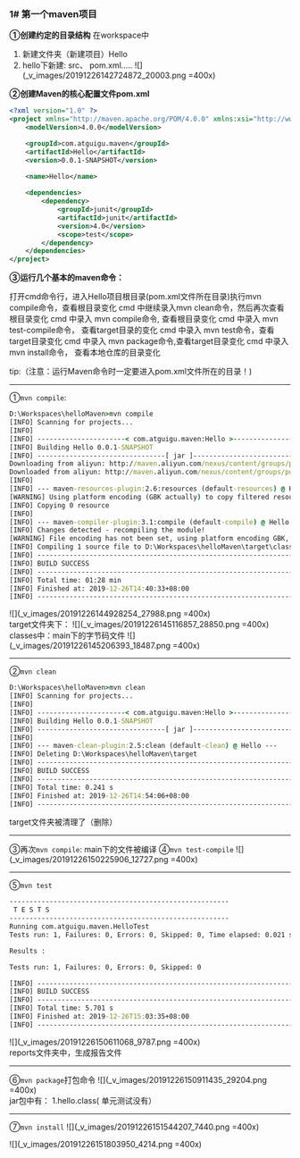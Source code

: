 ### 1# 第一个maven项目  
**①创建约定的目录结构**
在workspace中
1. 新建文件夹（新建项目）Hello
2. hello下新建: src、 pom.xml.....
![](_v_images/20191226142724872_20003.png =400x)     

**②创建Maven的核心配置文件pom.xml**
```xml
<?xml version="1.0" ?>
<project xmlns="http://maven.apache.org/POM/4.0.0" xmlns:xsi="http://www.w3.org/2001/XMLSchema-instance" xsi:schemaLocation="http://maven.apache.org/POM/4.0.0 http://maven.apache.org/xsd/maven-4.0.0.xsd">
	<modelVersion>4.0.0</modelVersion>

	<groupId>com.atguigu.maven</groupId>
	<artifactId>Hello</artifactId>
	<version>0.0.1-SNAPSHOT</version>

	<name>Hello</name>
	  
	<dependencies>
		<dependency>
			<groupId>junit</groupId>
			<artifactId>junit</artifactId>
			<version>4.0</version>
			<scope>test</scope>
		</dependency>
	</dependencies>
</project>

```  
**③运行几个基本的maven命令：**    

打开cmd命令行，进入Hello项目根目录(pom.xml文件所在目录)执行mvn compile命令，查看根目录变化
cmd 中继续录入mvn clean命令，然后再次查看根目录变化
cmd 中录入 mvn  compile命令, 查看根目录变化
cmd 中录入 mvn  test-compile命令， 查看target目录的变化
cmd 中录入 mvn  test命令，查看target目录变化
cmd 中录入 mvn  package命令,查看target目录变化
cmd 中录入 mvn  install命令， 查看本地仓库的目录变化  

tip:（注意：运行Maven命令时一定要进入pom.xml文件所在的目录！)  
***
①`mvn compile`:
```cmd
D:\Workspaces\helloMaven>mvn compile
[INFO] Scanning for projects...
[INFO]
[INFO] ----------------------< com.atguigu.maven:Hello >-----------------------
[INFO] Building Hello 0.0.1-SNAPSHOT
[INFO] --------------------------------[ jar ]---------------------------------
Downloading from aliyun: http://maven.aliyun.com/nexus/content/groups/public/junit/junit/4.0/junit-4.0.pom
Downloaded from aliyun: http://maven.aliyun.com/nexus/content/groups/public/junit/junit/4.0/junit-4.0.pom (210 B at 2 B/s)
[INFO]
[INFO] --- maven-resources-plugin:2.6:resources (default-resources) @ Hello ---
[WARNING] Using platform encoding (GBK actually) to copy filtered resources, i.e. build is platform dependent!
[INFO] Copying 0 resource
[INFO]
[INFO] --- maven-compiler-plugin:3.1:compile (default-compile) @ Hello ---
[INFO] Changes detected - recompiling the module!
[WARNING] File encoding has not been set, using platform encoding GBK, i.e. build is platform dependent!
[INFO] Compiling 1 source file to D:\Workspaces\helloMaven\target\classes
[INFO] ------------------------------------------------------------------------
[INFO] BUILD SUCCESS
[INFO] ------------------------------------------------------------------------
[INFO] Total time: 01:28 min
[INFO] Finished at: 2019-12-26T14:40:33+08:00
[INFO] ------------------------------------------------------------------------
```  
![](_v_images/20191226144928254_27988.png =400x)  
target文件夹下：
![](_v_images/20191226145116857_28850.png =400x)  
classes中：main下的字节码文件
![](_v_images/20191226145206393_18487.png =400x)  
***
②`mvn clean`
```cmd
D:\Workspaces\helloMaven>mvn clean
[INFO] Scanning for projects...
[INFO]
[INFO] ----------------------< com.atguigu.maven:Hello >-----------------------
[INFO] Building Hello 0.0.1-SNAPSHOT
[INFO] --------------------------------[ jar ]---------------------------------
[INFO]
[INFO] --- maven-clean-plugin:2.5:clean (default-clean) @ Hello ---
[INFO] Deleting D:\Workspaces\helloMaven\target
[INFO] ------------------------------------------------------------------------
[INFO] BUILD SUCCESS
[INFO] ------------------------------------------------------------------------
[INFO] Total time: 0.241 s
[INFO] Finished at: 2019-12-26T14:54:06+08:00
[INFO] ------------------------------------------------------------------------
```
target文件夹被清理了（删除）
***
③再次`mvn compile`:   main下的文件被编译
④`mvn test-compile`
![](_v_images/20191226150225906_12727.png =400x)  
***
⑤`mvn test`
```cmd
-------------------------------------------------------
 T E S T S
-------------------------------------------------------
Running com.atguigu.maven.HelloTest
Tests run: 1, Failures: 0, Errors: 0, Skipped: 0, Time elapsed: 0.021 sec

Results :

Tests run: 1, Failures: 0, Errors: 0, Skipped: 0

[INFO] ------------------------------------------------------------------------
[INFO] BUILD SUCCESS
[INFO] ------------------------------------------------------------------------
[INFO] Total time: 5.701 s
[INFO] Finished at: 2019-12-26T15:03:35+08:00
[INFO] ------------------------------------------------------------------------
```  
![](_v_images/20191226150611068_9787.png =400x)    
reports文件夹中，生成报告文件
***
⑥`mvn package`打包命令
![](_v_images/20191226150911435_29204.png =400x)  
jar包中有：
1.hello.class( 单元测试没有）
***
⑦`mvn install`
![](_v_images/20191226151544207_7440.png =400x)  
  
  ![](_v_images/20191226151803950_4214.png =400x)